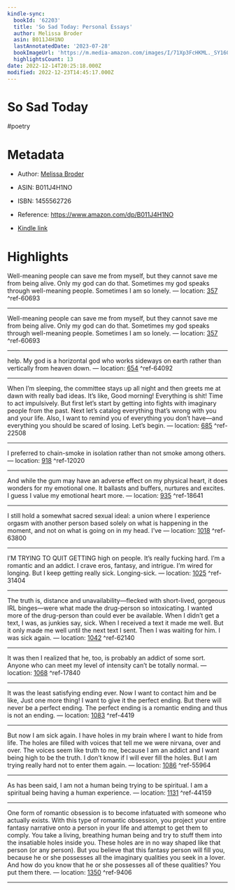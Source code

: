```yaml
---
kindle-sync:
  bookId: '62203'
  title: 'So Sad Today: Personal Essays'
  author: Melissa Broder
  asin: B011J4H1NO
  lastAnnotatedDate: '2023-07-28'
  bookImageUrl: 'https://m.media-amazon.com/images/I/71Xp3FcHKML._SY160.jpg'
  highlightsCount: 13
date: 2022-12-14T20:25:18.000Z
modified: 2022-12-23T14:45:17.000Z
---
```

# So Sad Today

#poetry

# Metadata

* Author: [Melissa Broder](https://www.amazon.com/Melissa-Broder/e/B003AOS5RI/ref=dp_byline_cont_ebooks_1)

* ASIN: B011J4H1NO

* ISBN: 1455562726

* Reference: <https://www.amazon.com/dp/B011J4H1NO>

* [Kindle link](kindle://book?action=open&asin=B011J4H1NO)

# Highlights

Well-meaning people can save me from myself, but they cannot save me from being alive. Only my god can do that. Sometimes my god speaks through well-meaning people. Sometimes I am so lonely. — location: [357](kindle://book?action=open&asin=B011J4H1NO&location=357) ^ref-60693

---
Well-meaning people can save me from myself, but they cannot save me from being alive. Only my god can do that. Sometimes my god speaks through well-meaning people. Sometimes I am so lonely. — location: [357](kindle://book?action=open&asin=B011J4H1NO&location=357) ^ref-60693

---
help. My god is a horizontal god who works sideways on earth rather than vertically from heaven down. — location: [654](kindle://book?action=open&asin=B011J4H1NO&location=654) ^ref-64092

---

When I’m sleeping, the committee stays up all night and then greets me at dawn with really bad ideas. It’s like, Good morning! Everything is shit! Time to act impulsively. But first let’s start by getting into fights with imaginary people from the past. Next let’s catalog everything that’s wrong with you and your life. Also, I want to remind you of everything you don’t have—and everything you should be scared of losing. Let’s begin. — location: [685](kindle://book?action=open&asin=B011J4H1NO&location=685) ^ref-22508

---

I preferred to chain-smoke in isolation rather than not smoke among others. — location: [918](kindle://book?action=open&asin=B011J4H1NO&location=918) ^ref-12020

---

And while the gum may have an adverse effect on my physical heart, it does wonders for my emotional one. It ballasts and buffers, nurtures and excites. I guess I value my emotional heart more. — location: [935](kindle://book?action=open&asin=B011J4H1NO&location=935) ^ref-18641

---

I still hold a somewhat sacred sexual ideal: a union where I experience orgasm with another person based solely on what is happening in the moment, and not on what is going on in my head. I’ve — location: [1018](kindle://book?action=open&asin=B011J4H1NO&location=1018) ^ref-63800

---

I’M TRYING TO QUIT GETTING high on people. It’s really fucking hard. I’m a romantic and an addict. I crave eros, fantasy, and intrigue. I’m wired for longing. But I keep getting really sick. Longing-sick. — location: [1025](kindle://book?action=open&asin=B011J4H1NO&location=1025) ^ref-31404

---

The truth is, distance and unavailability—flecked with short-lived, gorgeous IRL binges—were what made the drug-person so intoxicating. I wanted more of the drug-person than could ever be available. When I didn’t get a text, I was, as junkies say, sick. When I received a text it made me well. But it only made me well until the next text I sent. Then I was waiting for him. I was sick again. — location: [1042](kindle://book?action=open&asin=B011J4H1NO&location=1042) ^ref-62140

---

It was then I realized that he, too, is probably an addict of some sort. Anyone who can meet my level of intensity can’t be totally normal. — location: [1068](kindle://book?action=open&asin=B011J4H1NO&location=1068) ^ref-17840

---

It was the least satisfying ending ever. Now I want to contact him and be like, Just one more thing! I want to give it the perfect ending. But there will never be a perfect ending. The perfect ending is a romantic ending and thus is not an ending. — location: [1083](kindle://book?action=open&asin=B011J4H1NO&location=1083) ^ref-4419

---

But now I am sick again. I have holes in my brain where I want to hide from life. The holes are filled with voices that tell me we were nirvana, over and over. The voices seem like truth to me, because I am an addict and I want being high to be the truth. I don’t know if I will ever fill the holes. But I am trying really hard not to enter them again. — location: [1086](kindle://book?action=open&asin=B011J4H1NO&location=1086) ^ref-55964

---

As has been said, I am not a human being trying to be spiritual. I am a spiritual being having a human experience. — location: [1131](kindle://book?action=open&asin=B011J4H1NO&location=1131) ^ref-44159

---

One form of romantic obsession is to become infatuated with someone who actually exists. With this type of romantic obsession, you project your entire fantasy narrative onto a person in your life and attempt to get them to comply. You take a living, breathing human being and try to stuff them into the insatiable holes inside you. These holes are in no way shaped like that person (or any person). But you believe that this fantasy person will fill you, because he or she possesses all the imaginary qualities you seek in a lover. And how do you know that he or she possesses all of these qualities? You put them there. — location: [1350](kindle://book?action=open&asin=B011J4H1NO&location=1350) ^ref-9406

---
